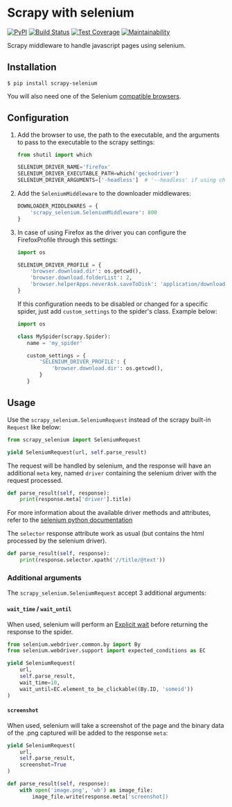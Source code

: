 # Scrapy with selenium
[![PyPI](https://img.shields.io/pypi/v/scrapy-selenium.svg)](https://pypi.python.org/pypi/scrapy-selenium) [![Build Status](https://travis-ci.org/clemfromspace/scrapy-selenium.svg?branch=master)](https://travis-ci.org/clemfromspace/scrapy-selenium) [![Test Coverage](https://api.codeclimate.com/v1/badges/5c737098dc38a835ff96/test_coverage)](https://codeclimate.com/github/clemfromspace/scrapy-selenium/test_coverage) [![Maintainability](https://api.codeclimate.com/v1/badges/5c737098dc38a835ff96/maintainability)](https://codeclimate.com/github/clemfromspace/scrapy-selenium/maintainability)

Scrapy middleware to handle javascript pages using selenium.

## Installation
```
$ pip install scrapy-selenium
```

You will also need one of the Selenium [compatible browsers](http://www.seleniumhq.org/about/platforms.jsp).

## Configuration
1. Add the browser to use, the path to the executable, and the arguments to pass to the executable to the scrapy settings:
    ```python
    from shutil import which

    SELENIUM_DRIVER_NAME='firefox'
    SELENIUM_DRIVER_EXECUTABLE_PATH=which('geckodriver')
    SELENIUM_DRIVER_ARGUMENTS=['-headless']  # '--headless' if using chrome instead of firefox
    ```

2. Add the `SeleniumMiddleware` to the downloader middlewares:
    ```python
    DOWNLOADER_MIDDLEWARES = {
        'scrapy_selenium.SeleniumMiddleware': 800
    }
    ```
    
3. In case of using Firefox as the driver you can configure the FirefoxProfile through this settings:
    ```python
    import os
 
    SELENIUM_DRIVER_PROFILE = {
        'browser.download.dir': os.getcwd(),
        'browser.download.folderList': 2,
        'browser.helperApps.neverAsk.saveToDisk': 'application/download,application/octet-stream,application/pdf'
    }
    ```
    
    If this configuration needs to be disabled or changed for a specific spider, just add `custom_settings` to the spider's class. Example below:

    ```python
    import os
 
    class MySpider(scrapy.Spider):
       name = 'my_spider'
    
       custom_settings = {
           'SELENIUM_DRIVER_PROFILE': {
               'browser.download.dir': os.getcwd(),
           }
       }
    ```

## Usage
Use the `scrapy_selenium.SeleniumRequest` instead of the scrapy built-in `Request` like below:
```python
from scrapy_selenium import SeleniumRequest

yield SeleniumRequest(url, self.parse_result)
```
The request will be handled by selenium, and the response will have an additional `meta` key, named `driver` containing the selenium driver with the request processed.
```python
def parse_result(self, response):
    print(response.meta['driver'].title)
```
For more information about the available driver methods and attributes, refer to the [selenium python documentation](http://selenium-python.readthedocs.io/api.html#module-selenium.webdriver.remote.webdriver)

The `selector` response attribute work as usual (but contains the html processed by the selenium driver).
```python
def parse_result(self, response):
    print(response.selector.xpath('//title/@text'))
```

### Additional arguments
The `scrapy_selenium.SeleniumRequest` accept 3 additional arguments:

#### `wait_time` / `wait_until`

When used, selenium will perform an [Explicit wait](http://selenium-python.readthedocs.io/waits.html#explicit-waits) before returning the response to the spider.
```python
from selenium.webdriver.common.by import By
from selenium.webdriver.support import expected_conditions as EC

yield SeleniumRequest(
    url,
    self.parse_result,
    wait_time=10,
    wait_until=EC.element_to_be_clickable((By.ID, 'someid'))
)
```

#### `screenshot`
When used, selenium will take a screenshot of the page and the binary data of the .png captured will be added to the response `meta`:
```python
yield SeleniumRequest(
    url,
    self.parse_result,
    screenshot=True
)

def parse_result(self, response):
    with open('image.png', 'wb') as image_file:
        image_file.write(response.meta['screenshot])
```


